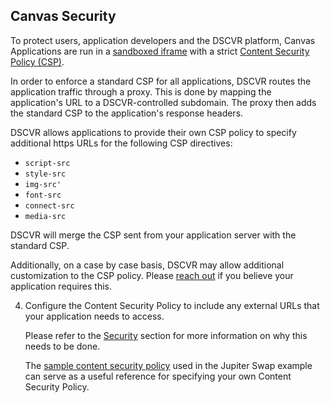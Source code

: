 
## Canvas Security

To protect users, application developers and the DSCVR platform, Canvas Applications are run in a [sandboxed iframe](https://developer.mozilla.org/en-US/docs/Web/HTML/Element/iframe#sandbox) with a strict [Content Security Policy (CSP)](https://developer.mozilla.org/en-US/docs/Web/HTTP/CSP). 

In order to enforce a standard CSP for all applications, DSCVR routes the application traffic through a proxy. This is done by mapping the application's URL to a DSCVR-controlled subdomain. The proxy then adds the standard CSP to the application's response headers.
 
DSCVR allows applications to provide their own CSP policy to specify additional https URLs for the following CSP directives:

- `script-src`
- `style-src`
- `img-src'`
- `font-src`
- `connect-src`
- `media-src`

DSCVR will merge the CSP sent from your application server with the standard CSP.

Additionally, on a case by case basis, DSCVR may allow additional customization to the CSP policy. Please [reach out](#questions) if you believe your application requires this.

4. Configure the Content Security Policy to include any external URLs that your application needs to access. 
   
   Please refer to the [Security](#security) section for more information on why this needs to be done. 
   
   The [sample content security policy](https://github.com/dscvr-one/dscvr-canvas/blob/main/examples/jupiter-swap/vercel.json#L8) used in the Jupiter Swap example can serve as a useful reference for specifying your own Content Security Policy.
